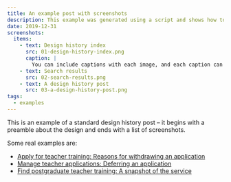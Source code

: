 ```yaml
---
title: An example post with screenshots
description: This example was generated using a script and shows how to automatically include a list of screenshots at the end of your post.
date: 2019-12-31
screenshots:
  items:
    - text: Design history index
      src: 01-design-history-index.png
      caption: |
        You can include captions with each image, and each caption can include markdown. This is a screenshot of the [index page](/).
    - text: Search results
      src: 02-search-results.png
    - text: A design history post
      src: 03-a-design-history-post.png
tags:
  - examples
---
```


This is an example of a standard design history post – it begins with a preamble about the design and ends with a list of screenshots.

Some real examples are:

- [Apply for teacher training: Reasons for withdrawing an application](https://bat-design-history.netlify.app/apply-for-teacher-training/reason-for-withdraw/)
- [Manage teacher applications: Deferring an application](https://bat-design-history.netlify.app/manage-teacher-training-applications/deferring-applications-to-the-next-cycle/)
- [Find postgraduate teacher training: A snapshot of the service](https://bat-design-history.netlify.app/find-teacher-training/find-december-2019/)
